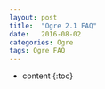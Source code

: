 ```yaml
---
layout: post
title:  "Ogre 2.1 FAQ"
date:   2016-08-02
categories: Ogre
tags: Ogre FAQ
---
```


* content
{:toc}
